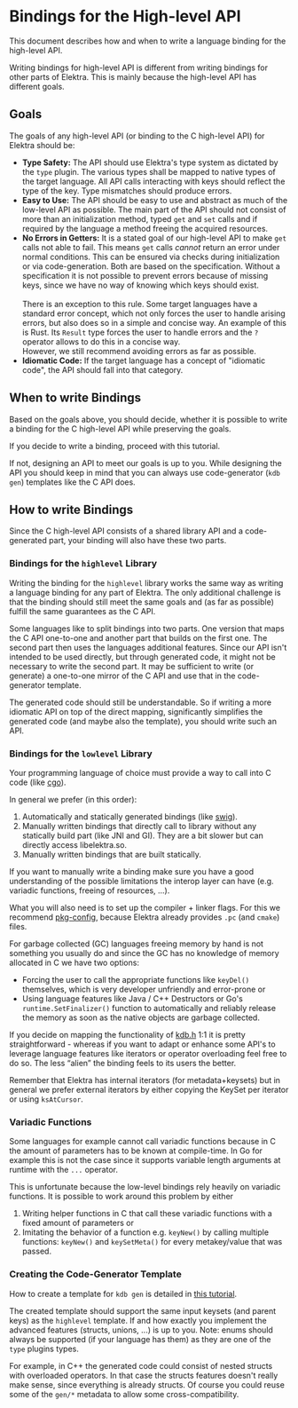 # Bindings for the High-level API

This document describes how and when to write a language binding for the high-level API.

Writing bindings for high-level API is different from writing bindings for other parts of Elektra. This is mainly
because the high-level API has different goals.

## Goals

The goals of any high-level API (or binding to the C high-level API) for Elektra should be:

- **Type Safety:** The API should use Elektra's type system as dictated by the `type` plugin. The various types shall
  be mapped to native types of the target language. All API calls interacting with keys should reflect the type of the
  key. Type mismatches should produce errors.
- **Easy to Use:** The API should be easy to use and abstract as much of the low-level API as possible. The main part of
  the API should not consist of more than an initialization method, typed `get` and `set` calls and if required by the
  language a method freeing the acquired resources.
- **No Errors in Getters:** It is a stated goal of our high-level API to make `get` calls not able to fail. This means
  `get` calls _cannot_ return an error under normal conditions. This can be ensured via checks during initialization or
  via code-generation. Both are based on the specification. Without a specification it is not possible to prevent
  errors because of missing keys, since we have no way of knowing which keys should exist. <br/><br/>
  There is an exception to this rule. Some target languages have a standard error concept, which not only forces the
  user to handle arising errors, but also does so in a simple and concise way. An example of this is Rust. Its `Result`
  type forces the user to handle errors and the `?` operator allows to do this in a concise way. <br/>
  However, we still recommend avoiding errors as far as possible.
- **Idiomatic Code:** If the target language has a concept of "idiomatic code", the API should fall into that category.

## When to write Bindings

Based on the goals above, you should decide, whether it is possible to write a binding for the C high-level API while
preserving the goals.

If you decide to write a binding, proceed with this tutorial.

If not, designing an API to meet our goals is up to you. While designing the API you should keep in mind that you can
always use code-generator (`kdb gen`) templates like the C API does.

## How to write Bindings

Since the C high-level API consists of a shared library API and a code-generated part, your binding will also have these
two parts.

### Bindings for the `highlevel` Library

Writing the binding for the `highlevel` library works the same way as writing a language binding for any part of
Elektra. The only additional challenge is that the binding should still meet the same goals and (as far as possible)
fulfill the same guarantees as the C API.

Some languages like to split bindings into two parts. One version that maps the C API one-to-one and another part
that builds on the first one. The second part then uses the languages additional features. Since our API isn't intended
to be used directly, but through generated code, it might not be necessary to write the second part. It may be
sufficient to write (or generate) a one-to-one mirror of the C API and use that in the code-generator template.

The generated code should still be understandable. So if writing a more idiomatic API on top of the
direct mapping, significantly simplifies the generated code (and maybe also the template), you should write such an API.

### Bindings for the `lowlevel` Library

Your programming language of choice must provide a way to call into C code (like [cgo](https://pkg.go.dev/cmd/cgo/)).

In general we prefer (in this order):

1. Automatically and statically generated bindings (like [swig](http://www.swig.org/)).
2. Manually written bindings that directly call to library without any statically build part (like JNI and GI). They are a bit slower but can directly access libelektra.so.
3. Manually written bindings that are built statically.

If you want to manually write a binding make sure you have a good understanding of the possible limitations the interop layer can have (e.g. variadic functions, freeing of resources, ...).

What you will also need is to set up the compiler + linker flags. For this we recommend [pkg-config](https://www.freedesktop.org/wiki/Software/pkg-config/), because Elektra already provides `.pc` (and `cmake`) files.

For garbage collected (GC) languages freeing memory by hand is not something you usually do and since the GC has no knowledge of memory allocated in C we have two options:

- Forcing the user to call the appropriate functions like `keyDel()` themselves, which is very developer unfriendly and error-prone or
- Using language features like Java / C++ Destructors or Go's `runtime.SetFinalizer()` function to automatically and reliably release the memory as soon as the native objects are garbage collected.

If you decide on mapping the functionality of [kdb.h](../../src/include/kdb.h.in) 1:1 it is pretty straightforward - whereas if you want to adapt or enhance some API's to leverage language features like iterators or operator overloading feel free to do so. The less “alien” the binding feels to its users the better.

Remember that Elektra has internal iterators (for metadata+keysets) but in general we prefer external iterators by either copying the KeySet per iterator or using `ksAtCursor`.

### Variadic Functions

Some languages for example cannot call variadic functions because in C the amount of parameters has to be known at compile-time. In Go for example this is not the case since it supports variable length arguments at runtime with the `...` operator.

This is unfortunate because the low-level bindings rely heavily on variadic functions. It is possible to work around this problem by either

1. Writing helper functions in C that call these variadic functions with a fixed amount of parameters or
2. Imitating the behavior of a function e.g. `keyNew()` by calling multiple functions: `keyNew()` and `keySetMeta()` for every metakey/value that was passed.

### Creating the Code-Generator Template

How to create a template for `kdb gen` is detailed in [this tutorial](code-generator.md).

The created template should support the same input keysets (and parent keys) as the `highlevel` template. If and how
exactly you implement the advanced features (structs, unions, ...) is up to you.
Note: enums should always be supported (if your language has them) as they are one of the `type`
plugins types.

For example, in C++ the generated code could consist of nested structs with overloaded operators. In that case
the structs features doesn't really make sense, since everything is already structs. Of course you could reuse some of
the `gen/*` metadata to allow some cross-compatibility.
